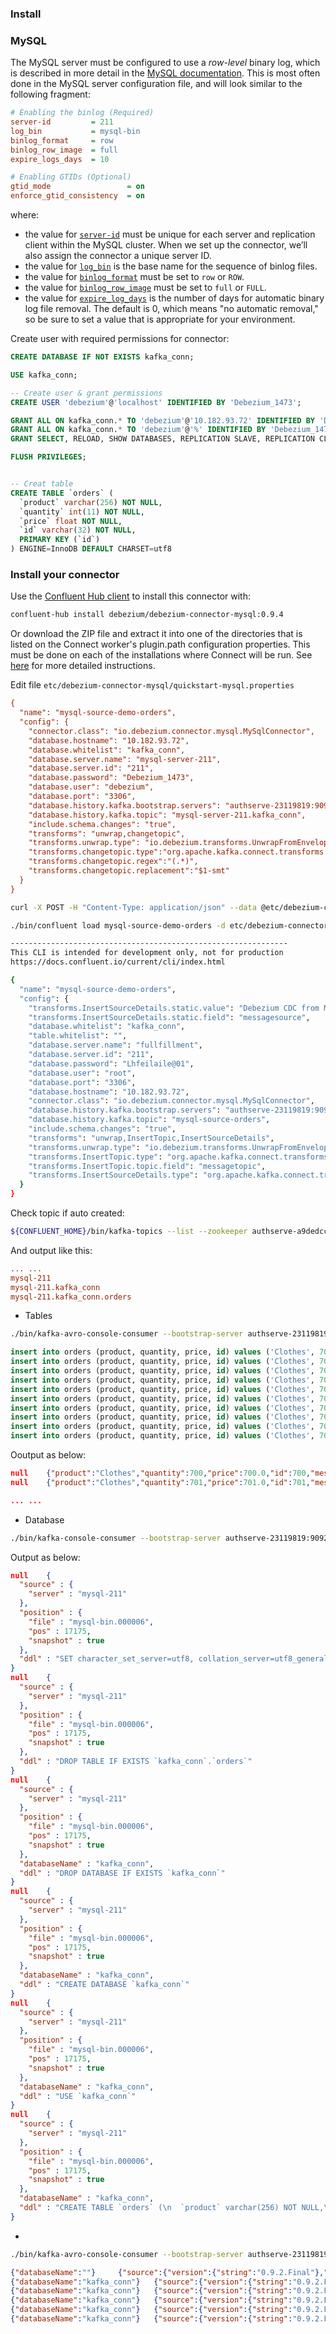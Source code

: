 



### Install 



### MySQL

The MySQL server must be configured to use a *row-level* binary log, which is described in more detail in the [MySQL documentation](http://dev.mysql.com/doc/refman/5.7/en/replication-options.html). This is most often done in the MySQL server configuration file, and will look similar to the following fragment:

```ini
# Enabling the binlog (Required)
server-id         = 211
log_bin           = mysql-bin
binlog_format     = row
binlog_row_image  = full
expire_logs_days  = 10

# Enabling GTIDs (Optional)
gtid_mode                 = on
enforce_gtid_consistency  = on
```

where:

- the value for [`server-id`](http://dev.mysql.com/doc/refman/5.7/en/server-system-variables.html#sysvar_server_id) must be unique for each server and replication client within the MySQL cluster. When we set up the connector, we’ll also assign the connector a unique server ID.
- the value for [`log_bin`](http://dev.mysql.com/doc/refman/5.7/en/replication-options-binary-log.html#sysvar_log_bin) is the base name for the sequence of binlog files.
- the value for [`binlog_format`](http://dev.mysql.com/doc/refman/5.7/en/replication-options-binary-log.html#sysvar_binlog_format) must be set to `row` or `ROW`.
- the value for [`binlog_row_image`](https://dev.mysql.com/doc/refman/5.7/en/replication-options-binary-log.html#sysvar_binlog_row_image) must be set to `full` or `FULL`.
- the value for [`expire_log_days`](http://dev.mysql.com/doc/refman/5.7/en/server-system-variables.html#sysvar_expire_logs_days) is the number of days for automatic binary log file removal. The default is 0, which means "no automatic removal," so be sure to set a value that is appropriate for your environment.



Create user with required permissions for connector:

```sql
CREATE DATABASE IF NOT EXISTS kafka_conn;

USE kafka_conn;
```

```sql
-- Create user & grant permissions
CREATE USER 'debezium'@'localhost' IDENTIFIED BY 'Debezium_1473';

GRANT ALL ON kafka_conn.* TO 'debezium'@'10.182.93.72' IDENTIFIED BY 'Debezium_1473';
GRANT ALL ON kafka_conn.* TO 'debezium'@'%' IDENTIFIED BY 'Debezium_1473';
GRANT SELECT, RELOAD, SHOW DATABASES, REPLICATION SLAVE, REPLICATION CLIENT ON *.* TO 'debezium' IDENTIFIED BY 'Debezium_1473';

FLUSH PRIVILEGES;


-- Creat table
CREATE TABLE `orders` (
  `product` varchar(256) NOT NULL,
  `quantity` int(11) NOT NULL,
  `price` float NOT NULL,
  `id` varchar(32) NOT NULL,
  PRIMARY KEY (`id`)
) ENGINE=InnoDB DEFAULT CHARSET=utf8
```



### Install your connector

Use the [Confluent Hub client](https://docs.confluent.io/current/confluent-hub/client.html) to install this connector with:

```sh
confluent-hub install debezium/debezium-connector-mysql:0.9.4
```

Or download the ZIP file and extract it into one of the directories that is listed on the Connect worker's plugin.path configuration properties. This must be done on each of the installations where Connect will be run. See [here](https://docs.confluent.io/current/connect/userguide.html#installing-plugins) for more detailed instructions.


Edit file `etc/debezium-connector-mysql/quickstart-mysql.properties `

```ini
{
  "name": "mysql-source-demo-orders",
  "config": {
    "connector.class": "io.debezium.connector.mysql.MySqlConnector",
    "database.hostname": "10.182.93.72",
    "database.whitelist": "kafka_conn",
    "database.server.name": "mysql-server-211",
    "database.server.id": "211",
    "database.password": "Debezium_1473",
    "database.user": "debezium",
    "database.port": "3306",
    "database.history.kafka.bootstrap.servers": "authserve-23119819:9092,authserve-519d7886:9092,authserve-d0f49892:9092,authserve-ed0ad87d:9092",
    "database.history.kafka.topic": "mysql-server-211.kafka_conn",
    "include.schema.changes": "true",
	"transforms": "unwrap,changetopic",
    "transforms.unwrap.type": "io.debezium.transforms.UnwrapFromEnvelope",
    "transforms.changetopic.type":"org.apache.kafka.connect.transforms.RegexRouter",
    "transforms.changetopic.regex":"(.*)",
    "transforms.changetopic.replacement":"$1-smt"
  }
}
```





```sh
curl -X POST -H "Content-Type: application/json" --data @etc/debezium-connector-mysql/quickstart-mysql.properties http://10.182.93.75:8083/connectors
```



```sh
./bin/confluent load mysql-source-demo-orders -d etc/debezium-connector-mysql/quickstart-mysql.properties 

--------------------------------------------------------------
This CLI is intended for development only, not for production
https://docs.confluent.io/current/cli/index.html

{
  "name": "mysql-source-demo-orders",
  "config": {
    "transforms.InsertSourceDetails.static.value": "Debezium CDC from MySQL on asgard",
    "transforms.InsertSourceDetails.static.field": "messagesource",
    "database.whitelist": "kafka_conn",
    "table.whitelist": "",
    "database.server.name": "fullfillment",
    "database.server.id": "211",
    "database.password": "Lhfeilaile@01",
    "database.user": "root",
    "database.port": "3306",
    "database.hostname": "10.182.93.72",
    "connector.class": "io.debezium.connector.mysql.MySqlConnector",
    "database.history.kafka.bootstrap.servers": "authserve-23119819:9092,authserve-519d7886:9092,authserve-d0f49892:9092,authserve-ed0ad87d:9092t",
    "database.history.kafka.topic": "mysql-source-orders",
    "include.schema.changes": "true",
    "transforms": "unwrap,InsertTopic,InsertSourceDetails",
    "transforms.unwrap.type": "io.debezium.transforms.UnwrapFromEnvelope",
    "transforms.InsertTopic.type": "org.apache.kafka.connect.transforms.InsertField$Value",
    "transforms.InsertTopic.topic.field": "messagetopic",
    "transforms.InsertSourceDetails.type": "org.apache.kafka.connect.transforms.InsertField$Value"
  }
}
```



Check topic if auto created:

```sh
${CONFLUENT_HOME}/bin/kafka-topics --list --zookeeper authserve-a9dedccb:2181,authserve-49d827d8:2181,authserve-a0e40d35:2181
```



And output like this:

```ini
... ...
mysql-211
mysql-211.kafka_conn
mysql-211.kafka_conn.orders
```



- Tables

```sh
./bin/kafka-avro-console-consumer --bootstrap-server authserve-23119819:9092,authserve-519d7886:9092,authserve-d0f49892:9092,authserve-ed0ad87d:9092  --topic mysql-211.kafka_conn.orders --property schema.registry.url=http://10.182.93.73:8081 --property print.key=true --from-beginning 
```



```sql
insert into orders (product, quantity, price, id) values ('Clothes', 700, 700, '700');
insert into orders (product, quantity, price, id) values ('Clothes', 701, 701, '701');
insert into orders (product, quantity, price, id) values ('Clothes', 702, 702, '702');
insert into orders (product, quantity, price, id) values ('Clothes', 703, 703, '703');
insert into orders (product, quantity, price, id) values ('Clothes', 704, 704, '704');
insert into orders (product, quantity, price, id) values ('Clothes', 705, 705, '705');
insert into orders (product, quantity, price, id) values ('Clothes', 706, 706, '706');
insert into orders (product, quantity, price, id) values ('Clothes', 707, 707, '707');
insert into orders (product, quantity, price, id) values ('Clothes', 708, 708, '708');
insert into orders (product, quantity, price, id) values ('Clothes', 709, 709, '709');
```



Ooutput as below:

```json
null    {"product":"Clothes","quantity":700,"price":700.0,"id":700,"messagetopic":{"string":"mysql-211.kafka_conn.orders"},"messagesource":{"string":"Debezium CDC from MySQL"}}
null    {"product":"Clothes","quantity":701,"price":701.0,"id":701,"messagetopic":{"string":"mysql-211.kafka_conn.orders"},"messagesource":{"string":"Debezium CDC from MySQL"}}

... ...
```



- Database

```sh
./bin/kafka-console-consumer --bootstrap-server authserve-23119819:9092,authserve-519d7886:9092,authserve-d0f49892:9092,authserve-ed0ad87d:9092  --topic mysql-211.kafka_conn  --property schema.registry.url=http://10.182.93.73:8081 --property print.key=true --from-beginning
```



Output as below:

```json
null    {
  "source" : {
    "server" : "mysql-211"
  },
  "position" : {
    "file" : "mysql-bin.000006",
    "pos" : 17175,
    "snapshot" : true
  },
  "ddl" : "SET character_set_server=utf8, collation_server=utf8_general_ci;"
}
null    {
  "source" : {
    "server" : "mysql-211"
  },
  "position" : {
    "file" : "mysql-bin.000006",
    "pos" : 17175,
    "snapshot" : true
  },
  "ddl" : "DROP TABLE IF EXISTS `kafka_conn`.`orders`"
}
null    {
  "source" : {
    "server" : "mysql-211"
  },
  "position" : {
    "file" : "mysql-bin.000006",
    "pos" : 17175,
    "snapshot" : true
  },
  "databaseName" : "kafka_conn",
  "ddl" : "DROP DATABASE IF EXISTS `kafka_conn`"
}
null    {
  "source" : {
    "server" : "mysql-211"
  },
  "position" : {
    "file" : "mysql-bin.000006",
    "pos" : 17175,
    "snapshot" : true
  },
  "databaseName" : "kafka_conn",
  "ddl" : "CREATE DATABASE `kafka_conn`"
}
null    {
  "source" : {
    "server" : "mysql-211"
  },
  "position" : {
    "file" : "mysql-bin.000006",
    "pos" : 17175,
    "snapshot" : true
  },
  "databaseName" : "kafka_conn",
  "ddl" : "USE `kafka_conn`"
}
null    {
  "source" : {
    "server" : "mysql-211"
  },
  "position" : {
    "file" : "mysql-bin.000006",
    "pos" : 17175,
    "snapshot" : true
  },
  "databaseName" : "kafka_conn",
  "ddl" : "CREATE TABLE `orders` (\n  `product` varchar(256) NOT NULL,\n  `quantity` int(11) NOT NULL,\n  `price` float NOT NULL,\n  `id` int(11) NOT NULL\n) ENGINE=InnoDB DEFAULT CHARSET=utf8"
}
```



- 

```sh
./bin/kafka-avro-console-consumer --bootstrap-server authserve-23119819:9092,authserve-519d7886:9092,authserve-d0f49892:9092,authserve-ed0ad87d:9092  --topic mysql-211 --property schema.registry.url=http://10.182.93.73:8081 --property print.key=true --from-beginning 
```



```json
{"databaseName":""}     {"source":{"version":{"string":"0.9.2.Final"},"connector":{"string":"mysql"},"name":"mysql-211","server_id":0,"ts_sec":0,"gtid":null,"file":"mysql-bin.000006","pos":17175,"row":0,"snapshot":{"boolean":true},"thread":null,"db":null,"table":null,"query":null},"databaseName":"","ddl":"SET character_set_server=utf8, collation_server=utf8_general_ci;","messagetopic":{"string":"mysql-211"},"messagesource":{"string":"Debezium CDC from MySQL"}}
{"databaseName":"kafka_conn"}   {"source":{"version":{"string":"0.9.2.Final"},"connector":{"string":"mysql"},"name":"mysql-211","server_id":0,"ts_sec":0,"gtid":null,"file":"mysql-bin.000006","pos":17175,"row":0,"snapshot":{"boolean":true},"thread":null,"db":null,"table":null,"query":null},"databaseName":"kafka_conn","ddl":"DROP TABLE IF EXISTS `kafka_conn`.`orders`","messagetopic":{"string":"mysql-211"},"messagesource":{"string":"Debezium CDC from MySQL"}}
{"databaseName":"kafka_conn"}   {"source":{"version":{"string":"0.9.2.Final"},"connector":{"string":"mysql"},"name":"mysql-211","server_id":0,"ts_sec":0,"gtid":null,"file":"mysql-bin.000006","pos":17175,"row":0,"snapshot":{"boolean":true},"thread":null,"db":null,"table":null,"query":null},"databaseName":"kafka_conn","ddl":"DROP DATABASE IF EXISTS `kafka_conn`","messagetopic":{"string":"mysql-211"},"messagesource":{"string":"Debezium CDC from MySQL"}}
{"databaseName":"kafka_conn"}   {"source":{"version":{"string":"0.9.2.Final"},"connector":{"string":"mysql"},"name":"mysql-211","server_id":0,"ts_sec":0,"gtid":null,"file":"mysql-bin.000006","pos":17175,"row":0,"snapshot":{"boolean":true},"thread":null,"db":null,"table":null,"query":null},"databaseName":"kafka_conn","ddl":"CREATE DATABASE `kafka_conn`","messagetopic":{"string":"mysql-211"},"messagesource":{"string":"Debezium CDC from MySQL"}}
{"databaseName":"kafka_conn"}   {"source":{"version":{"string":"0.9.2.Final"},"connector":{"string":"mysql"},"name":"mysql-211","server_id":0,"ts_sec":0,"gtid":null,"file":"mysql-bin.000006","pos":17175,"row":0,"snapshot":{"boolean":true},"thread":null,"db":null,"table":null,"query":null},"databaseName":"kafka_conn","ddl":"USE `kafka_conn`","messagetopic":{"string":"mysql-211"},"messagesource":{"string":"Debezium CDC from MySQL"}}
{"databaseName":"kafka_conn"}   {"source":{"version":{"string":"0.9.2.Final"},"connector":{"string":"mysql"},"name":"mysql-211","server_id":0,"ts_sec":0,"gtid":null,"file":"mysql-bin.000006","pos":17175,"row":0,"snapshot":{"boolean":true},"thread":null,"db":null,"table":null,"query":null},"databaseName":"kafka_conn","ddl":"CREATE TABLE `orders` (\n  `product` varchar(256) NOT NULL,\n  `quantity` int(11) NOT NULL,\n  `price` float NOT NULL,\n  `id` int(11) NOT NULL\n) ENGINE=InnoDB DEFAULT CHARSET=utf8","messagetopic":{"string":"mysql-211"},"messagesource":{"string":"Debezium CDC from MySQL"}}
```